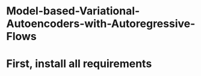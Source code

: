 # Model-based-Variational-Autoencoders-with-Autoregressive-Flows

# First, install all requirements
